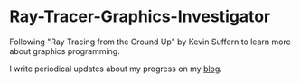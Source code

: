 # Ray-Tracer-Graphics-Investigator
Following "Ray Tracing from the Ground Up" by Kevin Suffern to learn more about graphics programming.

I write periodical updates about my progress on my [blog](https://www.orangemirrorentertainment.com/?category=Ray+Tracer).